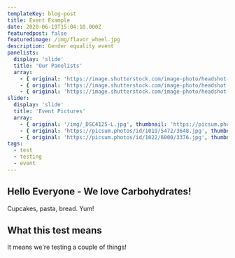 ```yaml
---
templateKey: blog-post
title: Event Example
date: 2020-06-19T15:04:10.000Z
featuredpost: false
featuredimage: /img/flavor_wheel.jpg
description: Gender equality event
panelists:
  display: 'slide'
  title: 'Our Panelists'
  array:
    - { original: 'https://image.shutterstock.com/image-photo/headshot-satisfied-cheerful-handsome-man-600w-793117360.jpg', thumbnail: 'https://image.shutterstock.com/image-photo/headshot-satisfied-cheerful-handsome-man-600w-793117360.jpg', originalAlt: 'Cheerful Man', originalTitle: 'Cheerful Handsome Man', description: 'Director of Coffee' }
    - { original: 'https://image.shutterstock.com/image-photo/headshot-portrait-beautiful-african-american-600w-1437938126.jpg', thumbnail: 'https://image.shutterstock.com/image-photo/headshot-portrait-beautiful-african-american-600w-1437938126.jpg', originalAlt: 'Woman', originalTitle: 'Cheerful Woman', description: 'Director of Infusion' }
    - { original: 'https://image.shutterstock.com/image-photo/headshot-middle-age-business-woman-600w-421423189.jpg', thumbnail: 'https://image.shutterstock.com/image-photo/headshot-middle-age-business-woman-600w-421423189.jpg', originalAlt: 'Professional Woman', originalTitle: 'Professional Woman', description: 'Chief Mocha Officer' }
slider:
  display: 'slide'
  title: 'Event Pictures'
  array:
    - { original: '/img/_DSC4125-L.jpg', thumbnail: 'https://picsum.photos/id/1015/6000/4000.jpg', originalAlt: "We walked in a wild fjord in the far north.", originalTitle: "We went to a wild fjord in the far north.", description: "We went to a wild fjord in the far North, admiring the infinite." }
    - { original: 'https://picsum.photos/id/1019/5472/3648.jpg', thumbnail: 'https://picsum.photos/id/1019/5472/3648.jpg', originalAlt: 'There was a beautiful sunset over the sea.', originalTitle: 'A beautiful sunset over the sea.', description: 'There was a beautiful sunset over the sea, where numerous routes of imagination depart.'}
    - { original: 'https://picsum.photos/id/1022/6000/3376.jpg', thumbnail: 'https://picsum.photos/id/1022/6000/3376.jpg', originalAlt: 'A Northern Lights.', originalTitle: 'A Northern Lights.', description: 'We were lucky to see northern lights with greenish hues.'}
tags:
  - test
  - testing
  - event
---
```


## Hello Everyone - We love Carbohydrates!

Cupcakes, pasta, bread. Yum!

## What this test means

It means we're testing a couple of things!
